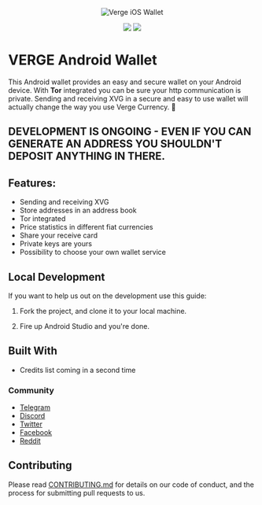 <p align="center"><img src="https://raw.githubusercontent.com/vergecurrency/vIOS/master/readme-header.png" alt="Verge iOS Wallet"></p>
<p align="center">
  <img src="https://img.shields.io/badge/status-pre--alpha-lightgrey.svg">
  <img src="https://img.shields.io/badge/license-MIT-blue.svg">
</p>

#  VERGE Android Wallet

This Android wallet provides an easy and secure wallet on your Android device. With **Tor** integrated you can be sure your http communication is private. Sending and receiving XVG in a secure and easy to use wallet will actually change the way you use Verge Currency. 💪

## DEVELOPMENT IS ONGOING - EVEN IF YOU CAN GENERATE AN ADDRESS YOU SHOULDN'T DEPOSIT ANYTHING IN THERE. 

## Features:

* Sending and receiving XVG
* Store addresses in an address book
* Tor integrated
* Price statistics in different fiat currencies
* Share your receive card
* Private keys are yours
* Possibility to choose your own wallet service

## Local Development

If you want to help us out on the development use this guide:

1. Fork the project, and clone it to your local machine.

2. Fire up Android Studio and you're done. 

## Built With

* Credits list coming in a second time

### Community

* [Telegram](https://t.me/VERGExvg)
* [Discord](https://discord.gg/vergecurrency)
* [Twitter](https://www.twitter.com/vergecurrency)
* [Facebook](https://www.facebook.com/VERGEcurrency/)
* [Reddit](https://www.reddit.com/r/vergecurrency/)

## Contributing

Please read [CONTRIBUTING.md](CONTRIBUTING.md) for details on our code of conduct, and the process for submitting pull requests to us.

